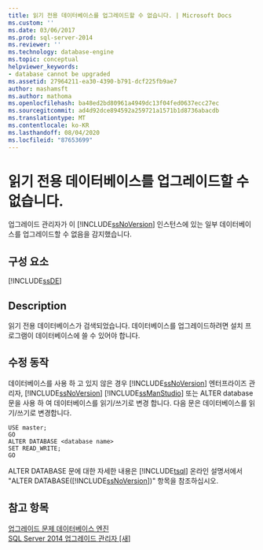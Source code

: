 ```yaml
---
title: 읽기 전용 데이터베이스를 업그레이드할 수 없습니다. | Microsoft Docs
ms.custom: ''
ms.date: 03/06/2017
ms.prod: sql-server-2014
ms.reviewer: ''
ms.technology: database-engine
ms.topic: conceptual
helpviewer_keywords:
- database cannot be upgraded
ms.assetid: 27964211-ea30-4390-b791-dcf225fb9ae7
author: mashamsft
ms.author: mathoma
ms.openlocfilehash: ba48ed2bd80961a4949dc13f04fed0637ecc27ec
ms.sourcegitcommit: ad4d92dce894592a259721a1571b1d8736abacdb
ms.translationtype: MT
ms.contentlocale: ko-KR
ms.lasthandoff: 08/04/2020
ms.locfileid: "87653699"
---
```

# <a name="read-only-databases-cannot-be-upgraded"></a>읽기 전용 데이터베이스를 업그레이드할 수 없습니다.
  업그레이드 관리자가 이 [!INCLUDE[ssNoVersion](../../includes/ssnoversion-md.md)] 인스턴스에 있는 일부 데이터베이스를 업그레이드할 수 없음을 감지했습니다.  
  
## <a name="component"></a>구성 요소  
 [!INCLUDE[ssDE](../../includes/ssde-md.md)]  
  
## <a name="description"></a>Description  
 읽기 전용 데이터베이스가 검색되었습니다. 데이터베이스를 업그레이드하려면 설치 프로그램이 데이터베이스에 쓸 수 있어야 합니다.  
  
## <a name="corrective-action"></a>수정 동작  
 데이터베이스를 사용 하 고 있지 않은 경우 [!INCLUDE[ssNoVersion](../../includes/ssnoversion-md.md)] 엔터프라이즈 관리자, [!INCLUDE[ssNoVersion](../../includes/ssnoversion-md.md)] [!INCLUDE[ssManStudio](../../includes/ssmanstudio-md.md)] 또는 ALTER database 문을 사용 하 여 데이터베이스를 읽기/쓰기로 변경 합니다. 다음 문은 데이터베이스를 읽기/쓰기로 변경합니다.  
  
```  
USE master;  
GO  
ALTER DATABASE <database name>  
SET READ_WRITE;  
GO  
```  
  
 ALTER DATABASE 문에 대한 자세한 내용은 [!INCLUDE[tsql](../../includes/tsql-md.md)] 온라인 설명서에서 "ALTER DATABASE([!INCLUDE[ssNoVersion](../../includes/ssnoversion-md.md)])" 항목을 참조하십시오.  
  
## <a name="see-also"></a>참고 항목  
 [업그레이드 문제 데이터베이스 엔진](../../../2014/sql-server/install/database-engine-upgrade-issues.md)   
 [SQL Server 2014 업그레이드 관리자 &#91;새&#93;](sql-server-2014-upgrade-advisor.md)  
  
  
